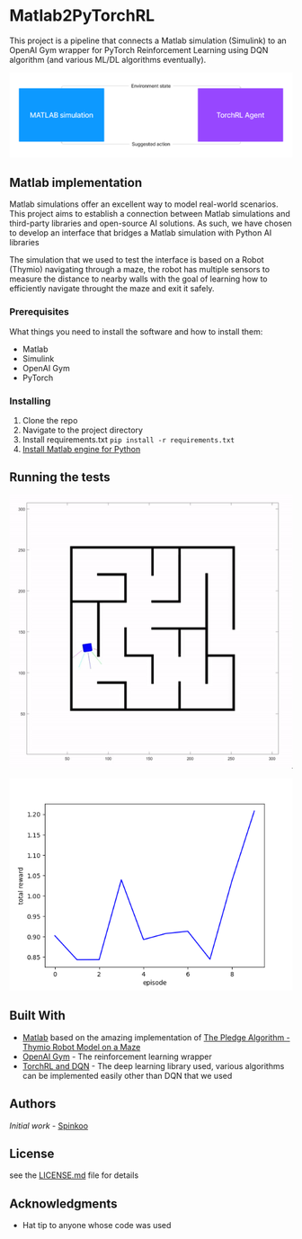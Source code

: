 # Matlab2PyTorchRL

This project is a pipeline that connects a Matlab simulation (Simulink) to an OpenAI Gym wrapper for PyTorch Reinforcement Learning using DQN algorithm (and various ML/DL algorithms eventually).

![General pipeline](images/basic_diag.png)
## Matlab implementation

Matlab simulations offer an excellent way to model real-world scenarios. This project aims to establish a connection between Matlab simulations and third-party libraries and open-source AI solutions. As such, we have chosen to develop an interface that bridges a Matlab simulation with Python AI libraries

The simulation that we used to test the interface is based on a Robot (Thymio) navigating through a maze, the robot has multiple sensors to measure the distance to nearby walls with the goal of learning how to efficiently navigate throught the maze and exit it safely.

### Prerequisites

What things you need to install the software and how to install them:

- Matlab
- Simulink
- OpenAI Gym
- PyTorch

### Installing

1. Clone the repo
2. Navigate to the project directory
3. Install requirements.txt `pip install -r requirements.txt`
4. [Install Matlab engine for Python](https://fr.mathworks.com/help/matlab/matlab_external/get-started-with-matlab-engine-for-python.html)

## Running the tests

![The trainig process of thymio](images/game_shot.gif)

![Reward graph while training the model](images/training_plot.png)

## Built With

* [Matlab](https://www.mathworks.com/products/matlab.html)  based on the amazing implementation of [The Pledge Algorithm - Thymio Robot Model on a Maze](https://fr.mathworks.com/matlabcentral/fileexchange/67399-the-pledge-algorithm-thymio-robot-model-on-a-maze)
* [OpenAI Gym](https://github.com/openai/gym) - The reinforcement learning wrapper
* [TorchRL and DQN](https://github.com/pytorch/rl) - The deep learning library used, various algorithms can be implemented easily other than DQN that we used



## Authors

*Initial work* - [Spinkoo](https://github.com/Spinkoo)


## License

see the [LICENSE.md](LICENSE.md) file for details

## Acknowledgments

* Hat tip to anyone whose code was used
